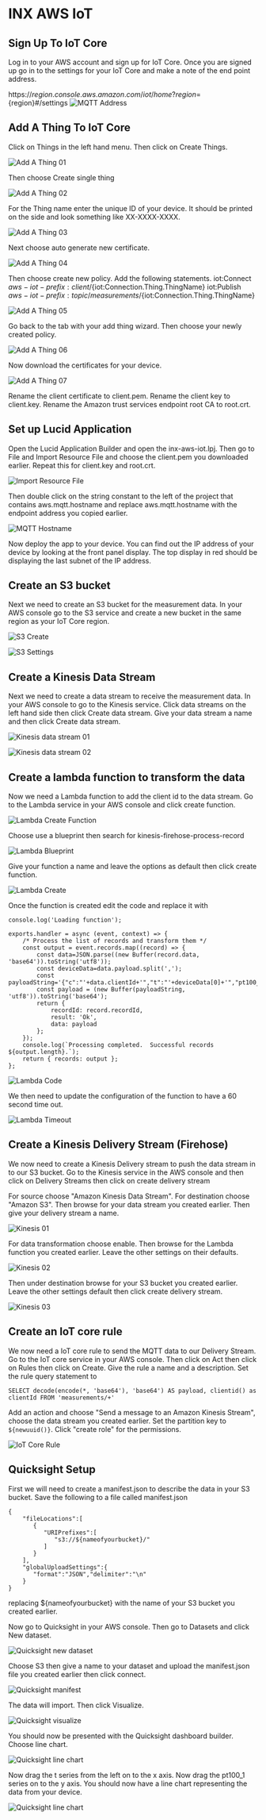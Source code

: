 # INX AWS IoT
## Sign Up To IoT Core
Log in to your AWS account and sign up for IoT Core. Once you are signed up go in to the settings for your IoT Core and make a note of the end point address.

https://${region}.console.aws.amazon.com/iot/home?region=${region}#/settings
![MQTT Address](docs/creenshot01IoTCoreAddress.png)

## Add A Thing To IoT Core
Click on Things in the left hand menu. Then click on Create Things.


![Add A Thing 01](docs/creenshot02IotCoreAddThing01.png)

Then choose Create single thing

![Add A Thing 02](docs/creenshot03IotCoreAddThing02.png)

For the Thing name enter the unique ID of your device. It should be printed on the side and look something like XX-XXXX-XXXX.

![Add A Thing 03](docs/creenshot04IotCoreAddThing03.png)

Next choose auto generate new certificate.

![Add A Thing 04](docs/creenshot05IotCoreAddThing04.png)

Then choose create new policy. Add the following statements.
iot:Connect
${aws-iot-prefix}:client/${iot:Connection.Thing.ThingName}
iot:Publish
${aws-iot-prefix}:topic/measurements/${iot:Connection.Thing.ThingName}

![Add A Thing 05](docs/creenshot06IotCoreAddThing05.png)

Go back to the tab with your add thing wizard. Then choose your newly created policy.

![Add A Thing 06](docs/creenshot07IotCoreAddThing06.png)

Now download the certificates for your device.

![Add A Thing 07](docs/creenshot08IotCoreAddThing07.png)

Rename the client certificate to client.pem. Rename the client key to client.key. Rename the Amazon trust services endpoint root CA to root.crt.

## Set up Lucid Application
Open the Lucid Application Builder and open the inx-aws-iot.lpj. Then go to File and Import Resource File and choose the client.pem you downloaded earlier. Repeat this for client.key and root.crt.

![Import Resource File](docs/creenshot09LABImportResourceFile.png)

Then double click on the string constant to the left of the project that contains aws.mqtt.hostname and replace aws.mqtt.hostname with the endpoint address you copied earlier.

![MQTT Hostname](docs/creenshot10LABmqtthostname.png)

Now deploy the app to your device. You can find out the IP address of your device by looking at the front panel display. The top display in red should be displaying the last subnet of the IP address.

## Create an S3 bucket
Next we need to create an S3 bucket for the measurement data. In your AWS console go to the S3 service and create a new bucket in the same region as your IoT Core region.

![S3 Create](docs/creenshot11S301.png)

![S3 Settings](docs/creenshot12S302.png)

## Create a Kinesis Data Stream
Next we need to create a data stream to receive the measurement data. In your AWS console to go to the Kinesis service. Click data streams on the left hand side then click Create data stream. Give your data stream a name and then click Create data stream.

![Kinesis data stream 01](docs/creenshot13Kinesis01.png)

![Kinesis data stream 02](docs/creenshot14Kinesis02.png)

## Create a lambda function to transform the data
Now we need a Lambda function to add the client id to the data stream. Go to the Lambda service in your AWS console and click create function.

![Lambda Create Function](docs/creenshot15Lambda01.png)

Choose use a blueprint then search for kinesis-firehose-process-record

![Lambda Blueprint](docs/creenshot16Lambda02.png)

Give your function a name and leave the options as default then click create function.

![Lambda Create](docs/creenshot17Lambda03.png)

Once the function is created edit the code and replace it with
```
console.log('Loading function');

exports.handler = async (event, context) => {
    /* Process the list of records and transform them */
    const output = event.records.map((record) => {
        const data=JSON.parse((new Buffer(record.data, 'base64')).toString('utf8'));
        const deviceData=data.payload.split(',');
        const payloadString='{"c":"'+data.clientId+'","t":"'+deviceData[0]+'","pt100_1":'+deviceData[1]+'}'+"\n";
        const payload = (new Buffer(payloadString, 'utf8')).toString('base64');
        return {
            recordId: record.recordId,
            result: 'Ok',
            data: payload
        };
    });
    console.log(`Processing completed.  Successful records ${output.length}.`);
    return { records: output };
};
```

![Lambda Code](docs/creenshot18Lambda04.png)

We then need to update the configuration of the function to have a 60 second time out.

![Lambda Timeout](docs/creenshot19Lambda05.png)

## Create a Kinesis Delivery Stream (Firehose)
We now need to create a Kinesis Delivery stream to push the data stream in to our S3 bucket. Go to the Kinesis service in the AWS console and then click on Delivery Streams then click on create delivery stream

For source choose "Amazon Kinesis Data Stream". For destination choose "Amazon S3". Then browse for your data stream you created earlier. Then give your delivery stream a name.

![Kinesis 01](docs/creenshot20Kinesis01.png)

For data transformation choose enable. Then browse for the Lambda function you created earlier. Leave the other settings on their defaults.

![Kinesis 02](docs/creenshot21Kinesis02.png)

Then under destination browse for your S3 bucket you created earlier. Leave the other settings default then click create delivery stream.

![Kinesis 03](docs/creenshot22Kinesis03.png)

## Create an IoT core rule
We now need a IoT core rule to send the MQTT data to our Delivery Stream. Go to the IoT core service in your AWS console. Then click on Act then click on Rules then click on Create. Give the rule a name and a description. Set the rule query statement to 
```
SELECT decode(encode(*, 'base64'), 'base64') AS payload, clientid() as clientId FROM 'measurements/+'
```
Add an action and choose "Send a message to an Amazon Kinesis Stream", choose the data stream you created earlier. Set the partition key to `${newuuid()}`. Click "create role" for the permissions.

![IoT Core Rule](docs/creenshot23Rule01.png)

## Quicksight Setup
First we will need to create a manifest.json to describe the data in your S3 bucket. Save the following to a file called manifest.json
```
{
    "fileLocations":[
       {
          "URIPrefixes":[
             "s3://${nameofyourbucket}/"
          ]
       }
    ],
    "globalUploadSettings":{
       "format":"JSON","delimiter":"\n"
    }
}
```
replacing ${nameofyourbucket} with the name of your S3 bucket you created earlier.

Now go to Quicksight in your AWS console. Then go to Datasets and click New dataset.

![Quicksight new dataset](docs/creenshot24Quicksight01.png)

Choose S3 then give a name to your dataset and upload the manifest.json file you created earlier then click connect.

![Quicksight manifest](docs/creenshot25Quicksight02.png)

The data will import. Then click Visualize.

![Quicksight visualize](docs/creenshot26Quicksight03.png)

You should now be presented with the Quicksight dashboard builder. Choose line chart.

![Quicksight line chart](docs/creenshot27Quicksight04.png)

Now drag the t series from the left on to the x axis. Now drag the pt100_1 series on to the y axis. You should now have a line chart representing the data from your device.

![Quicksight line chart](docs/creenshot28Quicksight05.png)
